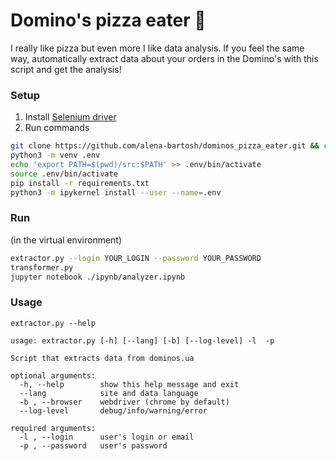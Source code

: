 # Domino's pizza eater :pizza:
I really like pizza but even more I like data analysis. 
If you feel the same way, automatically extract data about your orders in the Domino's with this script and get the analysis!

### Setup
1. Install [Selenium driver](https://selenium-python.readthedocs.io/installation.html)
2. Run commands
```sh
git clone https://github.com/alena-bartosh/dominos_pizza_eater.git && cd dominos_pizza_eater/
python3 -m venv .env
echo 'export PATH=$(pwd)/src:$PATH' >> .env/bin/activate
source .env/bin/activate
pip install -r requirements.txt
python3 -m ipykernel install --user --name=.env
```

### Run
(in the virtual environment)
```sh
extractor.py --login YOUR_LOGIN --password YOUR_PASSWORD
transformer.py
jupyter notebook ./ipynb/analyzer.ipynb
```

### Usage
```
extractor.py --help

usage: extractor.py [-h] [--lang] [-b] [--log-level] -l  -p

Script that extracts data from dominos.ua

optional arguments:
  -h, --help        show this help message and exit
  --lang            site and data language
  -b , --browser    webdriver (chrome by default)
  --log-level       debug/info/warning/error

required arguments:
  -l , --login      user's login or email
  -p , --password   user's password
```
